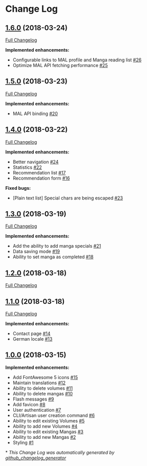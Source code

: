 # Change Log

## [1.6.0](https://github.com/kaishiyoku/manga-organizer/tree/1.6.0) (2018-03-24)
[Full Changelog](https://github.com/kaishiyoku/manga-organizer/compare/1.5.0...1.6.0)

**Implemented enhancements:**

- Configurable links to MAL profile and Manga reading list [\#26](https://github.com/Kaishiyoku/manga-organizer/issues/26)
- Optimize MAL API fetching performance [\#25](https://github.com/Kaishiyoku/manga-organizer/issues/25)

## [1.5.0](https://github.com/kaishiyoku/manga-organizer/tree/1.5.0) (2018-03-23)
[Full Changelog](https://github.com/kaishiyoku/manga-organizer/compare/1.4.0...1.5.0)

**Implemented enhancements:**

- MAL API binding [\#20](https://github.com/Kaishiyoku/manga-organizer/issues/20)

## [1.4.0](https://github.com/kaishiyoku/manga-organizer/tree/1.4.0) (2018-03-22)
[Full Changelog](https://github.com/kaishiyoku/manga-organizer/compare/1.3.0...1.4.0)

**Implemented enhancements:**

- Better navigation [\#24](https://github.com/Kaishiyoku/manga-organizer/issues/24)
- Statistics [\#22](https://github.com/Kaishiyoku/manga-organizer/issues/22)
- Recommendation list [\#17](https://github.com/Kaishiyoku/manga-organizer/issues/17)
- Recommendation form [\#16](https://github.com/Kaishiyoku/manga-organizer/issues/16)

**Fixed bugs:**

- \[Plain text list\] Special chars are being escaped [\#23](https://github.com/Kaishiyoku/manga-organizer/issues/23)

## [1.3.0](https://github.com/kaishiyoku/manga-organizer/tree/1.3.0) (2018-03-19)
[Full Changelog](https://github.com/kaishiyoku/manga-organizer/compare/1.2.0...1.3.0)

**Implemented enhancements:**

- Add the ability to add manga specials [\#21](https://github.com/Kaishiyoku/manga-organizer/issues/21)
- Data saving mode [\#19](https://github.com/Kaishiyoku/manga-organizer/issues/19)
- Ability to set manga as completed [\#18](https://github.com/Kaishiyoku/manga-organizer/issues/18)

## [1.2.0](https://github.com/kaishiyoku/manga-organizer/tree/1.2.0) (2018-03-18)
[Full Changelog](https://github.com/kaishiyoku/manga-organizer/compare/1.1.0...1.2.0)

## [1.1.0](https://github.com/kaishiyoku/manga-organizer/tree/1.1.0) (2018-03-18)
[Full Changelog](https://github.com/kaishiyoku/manga-organizer/compare/1.0.0...1.1.0)

**Implemented enhancements:**

- Contact page [\#14](https://github.com/Kaishiyoku/manga-organizer/issues/14)
- German locale [\#13](https://github.com/Kaishiyoku/manga-organizer/issues/13)

## [1.0.0](https://github.com/kaishiyoku/manga-organizer/tree/1.0.0) (2018-03-15)
**Implemented enhancements:**

- Add FontAwesome 5 icons [\#15](https://github.com/Kaishiyoku/manga-organizer/issues/15)
- Maintain translations [\#12](https://github.com/Kaishiyoku/manga-organizer/issues/12)
- Ability to delete volumes [\#11](https://github.com/Kaishiyoku/manga-organizer/issues/11)
- Ability to delete mangas [\#10](https://github.com/Kaishiyoku/manga-organizer/issues/10)
- Flash messages [\#9](https://github.com/Kaishiyoku/manga-organizer/issues/9)
- Add favicon [\#8](https://github.com/Kaishiyoku/manga-organizer/issues/8)
- User authentication [\#7](https://github.com/Kaishiyoku/manga-organizer/issues/7)
- CLI/Artisan user creation command [\#6](https://github.com/Kaishiyoku/manga-organizer/issues/6)
- Ability to edit existing Volumes [\#5](https://github.com/Kaishiyoku/manga-organizer/issues/5)
- Ability to add new Volumes [\#4](https://github.com/Kaishiyoku/manga-organizer/issues/4)
- Ability to edit existing Mangas [\#3](https://github.com/Kaishiyoku/manga-organizer/issues/3)
- Ability to add new Mangas [\#2](https://github.com/Kaishiyoku/manga-organizer/issues/2)
- Styling [\#1](https://github.com/Kaishiyoku/manga-organizer/issues/1)



\* *This Change Log was automatically generated by [github_changelog_generator](https://github.com/skywinder/Github-Changelog-Generator)*